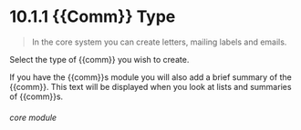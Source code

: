 # 10.1.1    {{Comm}} Type

> In the core system you can create letters, mailing labels and emails. 

Select the type of {{comm}} you wish to create. 

If you have the {{comm}}s module you will also add a brief summary of the {{comm}}. This text will be displayed when you look at lists and summaries of {{comm}}s.


###### core module

